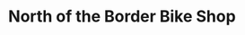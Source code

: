 ---
title: "North of the Border Bike Shop"
url: /san-diego/north-of-the-border-bike-shop/
shop: bicycle
---